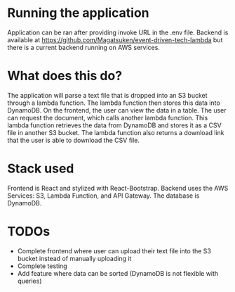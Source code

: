 # Running the application
Application can be ran after providing invoke URL in the .env file. Backend is available at https://github.com/Magatsuken/event-driven-tech-lambda but there is a current backend running on AWS services.

# What does this do?
The application will parse a text file that is dropped into an S3 bucket through a lambda function. The lambda function then stores this data into DynamoDB. On the frontend, the user can view the data in a table. The user can request the document, which calls another lambda function. This lambda function retrieves the data from DynamoDB and stores it as a CSV file in another S3 bucket. The lambda function also returns a download link that the user is able to download the CSV file.

# Stack used
Frontend is React and stylized with React-Bootstrap. Backend uses the AWS Services: S3, Lambda Function, and API Gateway. The database is DynamoDB.

# TODOs
- Complete frontend where user can upload their text file into the S3 bucket instead of manually uploading it
- Complete testing
- Add feature where data can be sorted (DynamoDB is not flexible with queries)
